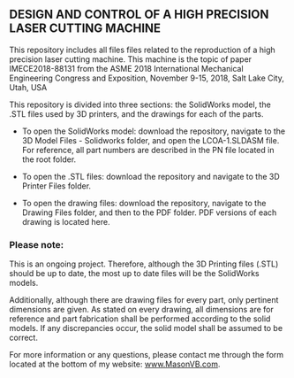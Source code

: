 ## DESIGN AND CONTROL OF A HIGH PRECISION LASER CUTTING MACHINE
  This repository includes all files files related to the reproduction of a high precision laser cutting machine. This machine is the topic of paper IMECE2018-88131 from the ASME 2018 International Mechanical Engineering Congress and Exposition, November 9-15, 2018, Salt Lake City, Utah, USA

  This repository is divided into three sections: the SolidWorks model, the .STL files used by 3D printers, and the drawings for each of the parts. 

  * To open the SolidWorks model: download the repository, navigate to the 3D Model Files - Solidworks folder, and open the LCOA-1.SLDASM file. For reference, all part numbers are described in the PN file located in the root folder.

  * To open the .STL files: download the repository and navigate to the 3D Printer Files folder.

  * To open the drawing files: download the repository, navigate to the Drawing Files folder, and then to the PDF folder. PDF versions of each drawing is located here.
  
### Please note:
This is an ongoing project. Therefore, although the 3D Printing files (.STL) should be up to date, the most up to date files will be the SolidWorks models. 

  Additionally, although there are drawing files for every part, only pertinent dimensions are given. As stated on every drawing, all dimensions are for reference and part fabrication shall be performed according to the solid models. If any discrepancies occur, the solid model shall be assumed to be correct.

  For more information or any questions, please contact me through the form located at the bottom of my website: www.MasonVB.com.
